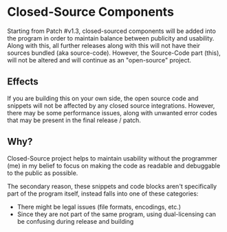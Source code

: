 # Closed-Source Components

Starting from Patch #v1.3, closed-sourced components will be added into the program in order to maintain balance between publicity and usability.
Along with this, all further releases along with this will not have their sources bundled (aka source-code). However, the Source-Code part (this), will not be
altered and will continue as an "open-source" project.

## Effects
If you are building this on your own side, the open source code and snippets will not be affected by any closed source integrations. However,
there may be some performance issues, along with unwanted error codes that may be present in the final release / patch.

## Why?
Closed-Source project helps to maintain usability without the programmer (me) in my belief to focus on making the code as readable and debuggable 
to the public as possible.

The secondary reason, these snippets and code blocks aren't specifically part of the program itself, instead falls into one of these categories:

- There might be legal issues (file formats, encodings, etc.)
- Since they are not part of the same program, using dual-licensing can be confusing during release and building


